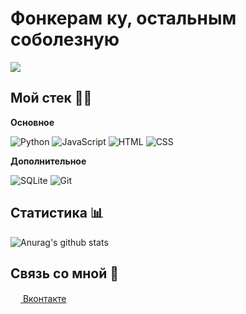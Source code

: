 <h1 align="">
    Фонкерам ку, остальным соболезную
</h1>
<img src="https://gpvc.arturio.dev/WolfInChains" align="center" />

## Мой стек 👨‍💻	

**Основное**

![Python](https://img.shields.io/badge/-Python-%230075a8?logo=python&logoColor=white&style=flat-square) 
![JavaScript](https://img.shields.io/badge/-JavaScript-%23e9d54c?logo=javascript&logoColor=white&style=flat-square) 
![HTML](https://img.shields.io/badge/-HTML-%23de4b25?logo=html5&logoColor=white&style=flat-square) 
![CSS](https://img.shields.io/badge/-CSS-%230174b8?logo=css3&logoColor=white&style=flat-square)

**Дополнительное**

![SQLite](https://img.shields.io/badge/-SQLite-000000?style=flat&logo=SQLite)
![Git](https://img.shields.io/badge/-Git-000000?style=flat&logo=git&logoColor=F05032)

<!--END_SECTION:waka-->

## Статистика 📊
![Anurag's github stats](https://github-readme-stats.vercel.app/api?username=WolfInChains&show_icons=true&theme=default)

## Связь со мной 💭
<a href="https://vk.com/astagnar"><img src="https://upload.wikimedia.org/wikipedia/commons/thumb/2/21/VK.com-logo.svg/80px-VK.com-logo.svg.png" width="16" height="16"> Вконтакте</a>
